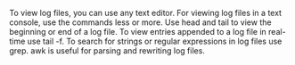 To view log files, you can use any text editor.
For viewing log files in a text console, use the commands less or more.
Use head and tail to view the beginning or end of a log file.
To view entries appended to a log file in real-time use tail -f.
To search for strings or regular expressions in log files use grep.
awk is useful for parsing and rewriting log files.

